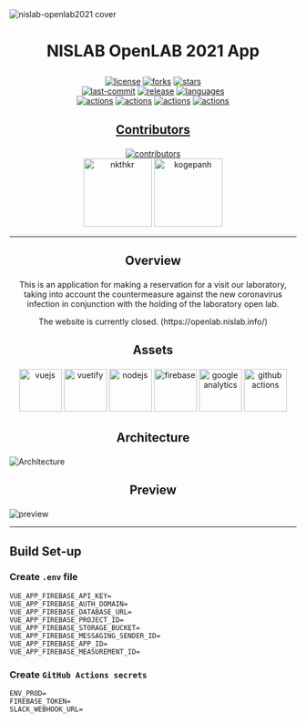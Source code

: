 <img src="https://user-images.githubusercontent.com/49851726/118398303-f497c680-b692-11eb-8d6a-cbe5ba9465e5.png" alt="nislab-openlab2021 cover">

# <p align="center">NISLAB OpenLAB 2021 App</p>

<div align="center">
<a href="https://github.com/Kenny-NISLab/openlab-2021/blob/main/LICENSE"><img src="https://img.shields.io/github/license/Kenny-NISLab/openlab-2021" alt="license"></a>
<a href="https://github.com/Kenny-NISLab/openlab-2021"><img src="https://img.shields.io/github/forks/Kenny-NISLab/openlab-2021?style=social" alt="forks"></a>
<a href="https://github.com/Kenny-NISLab/openlab-2021"><img src="https://img.shields.io/github/stars/Kenny-NISLab/openlab-2021?style=social" alt="stars"></a>
</div>

<div align="center">
<a href="https://github.com/Kenny-NISLab/openlab-2021/commits/main"><img src="https://img.shields.io/github/last-commit/Kenny-NISLab/openlab-2021" alt="last-commit"></a>
<a href="https://github.com/Kenny-NISLab/openlab-2021/releases"><img src="https://img.shields.io/github/v/release/Kenny-NISLab/openlab-2021" alt="release"></a>
<a href="https://github.com/Kenny-NISLab/openlab-2021"><img src="https://img.shields.io/github/languages/top/Kenny-NISLab/openlab-2021" alt="languages"></a>
</div>

<div align="center">
<a href="https://github.com/Kenny-NISLab/openlab-2021/actions/workflows/push_main.yml"><img src="https://github.com/Kenny-NISLab/openlab-2021/workflows/Push%20Main%20Branch/badge.svg" alt="actions"></a>
<a href="https://github.com/Kenny-NISLab/openlab-2021/actions/workflows/pr_main.yml"><img src="https://github.com/Kenny-NISLab/openlab-2021/workflows/Pull%20Request%20Main%20Branch/badge.svg" alt="actions"></a>
<a href="https://github.com/Kenny-NISLab/openlab-2021/actions/workflows/push_develop.yml"><img src="https://github.com/Kenny-NISLab/openlab-2021/workflows/Push%20Develop%20Branch/badge.svg" alt="actions"></a>
<a href="https://github.com/Kenny-NISLab/openlab-2021/actions/workflows/pr_develop.yml"><img src="https://github.com/Kenny-NISLab/openlab-2021/workflows/Pull%20Request%20Develop%20Branch/badge.svg" alt="actions"></a>
</div>

## <p align="center"><a href="https://github.com/Kenny-NISLab/openlab-2021/graphs/contributors">Contributors</a></p>

<div align="center">
<a href="https://github.com/Kenny-NISLab/openlab-2021/graphs/contributors"><img src="https://img.shields.io/github/contributors/Kenny-NISLab/openlab-2021" alt="contributors"></a>
</div>

<div align="center">
<a href="https://github.com/nkthkr"><img src="https://avatars.githubusercontent.com/u/55532835?v=4" alt="nkthkr" height="120px"></a>
<a href="https://github.com/kogepanh"><img src="https://avatars.githubusercontent.com/u/49851726?v=4" alt="kogepanh" height="120px"></a>
</div>

---

## <p align="center">Overview</p>

<p align="center">This is an application for making a reservation for a visit our laboratory, taking into account the countermeasure against the new coronavirus infection in conjunction with the holding of the laboratory open lab.</p>

<p align="center">The website is currently closed. (https://openlab.nislab.info/)</p>

## <p align="center">Assets</p>

<p align="center">
<a href="https://vuejs.org/" target="_blank" rel="noopener noreferrer"><img src="https://user-images.githubusercontent.com/49851726/118399748-98847080-b699-11eb-856f-3fa39e8d2614.png" alt="vuejs" height="75px"></a>
<a href="https://vuetifyjs.com/" target="_blank" rel="noopener noreferrer"><img src="https://user-images.githubusercontent.com/49851726/118399751-9a4e3400-b699-11eb-808d-66515487c281.png" alt="vuetify" height="75px"></a>
<a href="https://nodejs.org/" target="_blank" rel="noopener noreferrer"><img src="https://user-images.githubusercontent.com/49851726/118399749-99b59d80-b699-11eb-9c17-aff36a255c09.png" alt="nodejs" height="75px"></a>
<a href="https://firebase.google.com/" target="_blank" rel="noopener noreferrer"><img src="https://user-images.githubusercontent.com/49851726/118399860-206a7a80-b69a-11eb-98ad-ba63047e2ccb.png" alt="firebase" height="75px"></a>
<a href="https://analytics.google.com/analytics/web" target="_blank" rel="noopener noreferrer"><img src="https://user-images.githubusercontent.com/49851726/118399753-9ae6ca80-b699-11eb-825e-1b444a70c0c4.png" alt="google analytics" height="75px"></a>
<a href="https://github.com/actions" target="_blank" rel="noopener noreferrer"><img src="https://user-images.githubusercontent.com/49851726/118399755-9b7f6100-b699-11eb-9f0c-3ede6da6ca90.png" alt="github actions" height="75px"></a>
</p>

## <p align="center">Architecture</p>

![Architecture](https://user-images.githubusercontent.com/49851726/105703760-0ec95f80-5f51-11eb-9ace-2b1514595ec2.png)

## <p align="center">Preview</p>

![preview](https://user-images.githubusercontent.com/49851726/105704969-e5a9ce80-5f52-11eb-8c8d-8bd0263a3bb9.gif)

---

## Build Set-up

### Create `.env` file

```.env
VUE_APP_FIREBASE_API_KEY=
VUE_APP_FIREBASE_AUTH_DOMAIN=
VUE_APP_FIREBASE_DATABASE_URL=
VUE_APP_FIREBASE_PROJECT_ID=
VUE_APP_FIREBASE_STORAGE_BUCKET=
VUE_APP_FIREBASE_MESSAGING_SENDER_ID=
VUE_APP_FIREBASE_APP_ID=
VUE_APP_FIREBASE_MEASUREMENT_ID=
```

### Create `GitHub Actions secrets`

```.env
ENV_PROD=
FIREBASE_TOKEN=
SLACK_WEBHOOK_URL=
```
